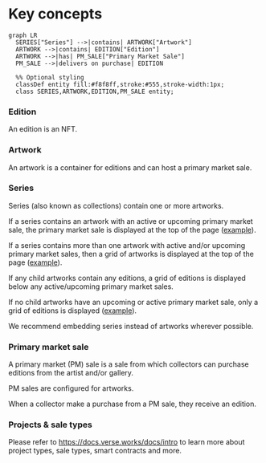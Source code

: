 # Key concepts

```mermaid
graph LR
  SERIES["Series"] -->|contains| ARTWORK["Artwork"]
  ARTWORK -->|contains| EDITION["Edition"]
  ARTWORK -->|has| PM_SALE["Primary Market Sale"]
  PM_SALE -->|delivers on purchase| EDITION

  %% Optional styling
  classDef entity fill:#f8f8ff,stroke:#555,stroke-width:1px;
  class SERIES,ARTWORK,EDITION,PM_SALE entity;
```


### Edition

An edition is an NFT. 


### Artwork

An artwork is a container for editions and can host a primary market sale.


### Series

Series (also known as collections) contain one or more artworks.

If a series contains an artwork with an active or upcoming primary market sale, the primary market sale is displayed at the top of the page ([example](https://verse.works/series/what-can-be-by-addie-wagenknecht)).

If a series contains more than one artwork with active and/or upcoming primary market sales, then a grid of artworks is displayed at the top of the page ([example](https://verse.works/series/web97-by-khc)).

If any child artworks contain any editions, a grid of editions is displayed below any active/upcoming primary market sales.

If no child artworks have an upcoming or active primary market sale, only a grid of editions is displayed ([example](https://verse.works/series/fields-by-erik-swahn)).

We recommend embedding series instead of artworks wherever possible. 



### Primary market sale

A primary market (PM) sale is a sale from which collectors can purchase editions from the artist and/or gallery.

PM sales are configured for artworks. 

When a collector make a purchase from a PM sale, they receive an edition.

### Projects & sale types

Please refer to https://docs.verse.works/docs/intro to learn more about project types, sale types, smart contracts and more.

